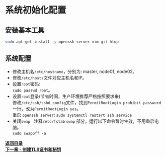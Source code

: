 # 系统初始化配置

## 安装基本工具
```bash
sudo apt-get install -y openssh-server vim git htop
```

## 系统配置

* 修改主机名`/etc/hostname`，分别为: master, node01, node02。
* 修改`/etc/hosts`文件对应主机名和IP。
* 设置`root`密码:  
`sudo passwd root`。
* 设置`root`登录(节省时间，生产环境推荐严格按照要求来)  
修改`/etc/ssh/sshd_config`文件，找到`PermitRootLogin prohibit-password`一行，改为`PermitRootLogin yes`。  
重启 `openssh server`: `sudo systemctl restart ssh.service`
* 关闭`swap`  
注释`/etc/fstab` `swap` 部分，运行以下命令暂时生效，不用重启电脑。  
`sudo swapoff -a`

**[返回目录](https://github.com/MulticsYin/MulticsKubernetes#kubernetes-%E4%BA%8C%E8%BF%9B%E5%88%B6%E9%83%A8%E7%BD%B2)**  
**[下一章 - 创建TLS证书和秘钥](https://github.com/MulticsYin/MulticsKubernetes/blob/master/artcle/002-create-tls-and-secret-key.md#%E5%88%9B%E5%BB%BAtls%E8%AF%81%E4%B9%A6%E5%92%8C%E7%A7%98%E9%92%A5)**
